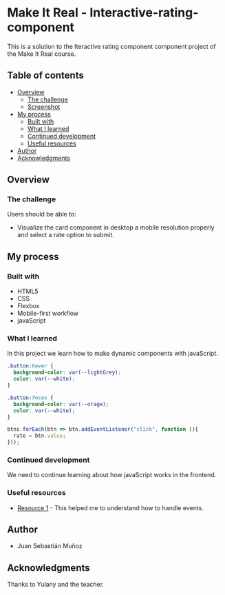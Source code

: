 # Make It Real - Interactive-rating-component

This is a solution to the Iteractive rating component component project of the Make It Real course.

## Table of contents

- [Overview](#overview)
  - [The challenge](#the-challenge)
  - [Screenshot](#screenshot)
- [My process](#my-process)
  - [Built with](#built-with)
  - [What I learned](#what-i-learned)
  - [Continued development](#continued-development)
  - [Useful resources](#useful-resources)
- [Author](#author)
- [Acknowledgments](#acknowledgments)


## Overview

### The challenge

Users should be able to:

- Visualize the card component in desktop a mobile resolution properly and select a rate option to submit.

## My process

### Built with

- HTML5
- CSS
- Flexbox
- Mobile-first workflow
- javaScript

### What I learned

In this project we learn how to make dynamic components with javaScript.

```css
.button:hover {
  background-color: var(--lightGrey);
  color: var(--white);
}

.button:focus {
  background-color: var(--orage);
  color: var(--white);
}
```

```js
btns.forEach(btn => btn.addEventListener("click", function (){
  rate = btn.value;
}));
```


### Continued development

We need to continue learning about how javaScript works in the frontend.

### Useful resources

- [Resource 1](https://www.javascripttutorial.net/dom/events/add-an-event-handler/) - This helped me to understand how to handle events.

## Author

- Juan Sebastián Muñoz


## Acknowledgments

Thanks to Yulany and the teacher.